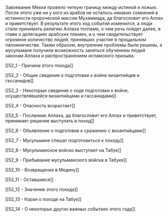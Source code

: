 Завоевание Мекки провело четкую границу между истиной и ложью. После этого уже ни у кого из арабов не осталось никаких сомнений в истинности пророческой миссии Мухаммада, да благословит его Аллах и приветствует. В результате этого ход событий изменился, а люди стали принимать религию Аллаха толпами, о чем речь пойдет далее, в главе о делегациях арабских племен, и о чем свидетельствует огромное количество людей, принявших участие в прощальном паломничестве. Таким образом, внутренние проблемы были решены, а мусульмане получили возможность заняться обучением людей законам Аллаха и распространением исламского призыва.

[[52_1 - Причина этого похода]]

[[52_2 - Общие сведения о подготовке к войне византийцев и гассанидов]]

[[52_3 - Некоторые сведения о ходе подготовки к войне, осуществлявшейся византийцами и гассанидами]]

[[52_4 - Опасность возрастает]]

[[52_5 - Посланник Аллаха, да благословит его Аллах и приветствует, принимает решение выступать в поход]]

[[52_6 - Объявление о подготовке к сражению с византийцами]]

[[52_7 - Мусульмане спешат подготовиться к походу]]

[[52_8 - Мусульманское войско выступает на Табук]]

[[52_9 - Пребывание мусульманского войска в Табуке]]

[[52_10 - Возвращение в Медину]]

[[52_11 - Оставшиеся]]

[[52_12 - Значение этого похода]]

[[52_13 - Коран о походе на Табук]]

[[52_14 - О некоторых других важных событиях этого года]]

